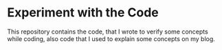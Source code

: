 # Experiment with the Code
This repository contains the code, that I wrote to verify some concepts while coding, also code that I used to explain
some concepts on my blog.

